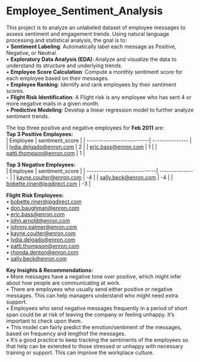 # Employee_Sentiment_Analysis
This project is to analyze an unlabeled dataset of employee messages to assess sentiment and engagement trends. Using natural language processing and statistical analysis, the goal is to:  
•	**Sentiment Labeling**: Automatically label each message as Positive, Negative, or Neutral.  
•	**Exploratory Data Analysis (EDA)**: Analyze and visualize the data to understand its structure and underlying trends.  
•	**Employee Score Calculation**: Compute a monthly sentiment score for each employee based on their messages.  
•	**Employee Ranking**: Identify and rank employees by their sentiment scores.  
•	**Flight Risk Identification**: A Flight risk is any employee who has sent 4 or more negative mails in a given month.  
•	**Predictive Modeling**: Develop a linear regression model to further analyze sentiment trends.  

The top three positive and negative employees for **Feb 2011** are:   
  **Top 3 Positive Employees:**  
  | Employee                  | sentiment_score |
  | --------------------------| --------------- |
  | lydia.delgado@enron.com   |               2 | 
  | eric.bass@enron.com       |               1 |
  | patti.thompson@enron.com  |               1 | 
  
  **Top 3 Negative Employees:**  
   | Employee                     | sentiment_score |
   | -----------------------------| --------------- |
   |  kayne.coulter@enron.com     |            -4   |
   |     sally.beck@enron.com     |            -4   |
   |  bobette.riner@ipgdirect.com |            -3   |

**Flight Risk Employees:**    
•	bobette.riner@ipgdirect.com  
•	don.baughman@enron.com  
•	eric.bass@enron.com  
•	john.arnold@enron.com  
•	johnny.palmer@enron.com  
•	kayne.coulter@enron.com  
•	lydia.delgado@enron.com  
•	patti.thompson@enron.com  
•	rhonda.denton@enron.com  
•	sally.beck@enron.com  

**Key Insights & Recommendations:**  
• More messages have a negative tone over positive, which might infer about how people are communicating at work.  
• There are employees who usually send either positive or negative messages. This can help managers understand who might need extra support.  
• Employees who send negative messages frequently in a period of short span could be at risk of leaving the company or feeling unhappy. It’s important to check upon them.  
• This model can fairly predict the emotion/sentiment of the messages, based on frequency and lengthof the messages.  
• It’s a good practice to keep tracking the sentiments of the employees so that help can be extended to those stressed or unhappy with necessary training or support. This can improve the workplace culture.  
